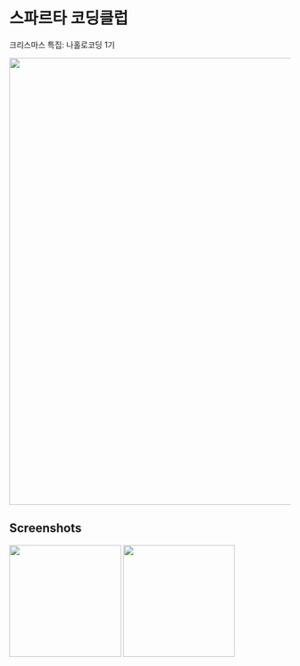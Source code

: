 # 스파르타 코딩클럽
크리스마스 특집: 나홀로코딩 1기

<img width="800" src="https://user-images.githubusercontent.com/62004474/102679924-fb5f0200-41f6-11eb-93ab-02a40bfc5c7d.jpg">



Screenshots
--------------


<img width="200" src="https://user-images.githubusercontent.com/62004474/102679982-b8515e80-41f7-11eb-8481-6828eae2b995.PNG">
<img width="200" src="https://user-images.githubusercontent.com/62004474/102680001-e6cf3980-41f7-11eb-87bb-158e2350eed3.PNG">
